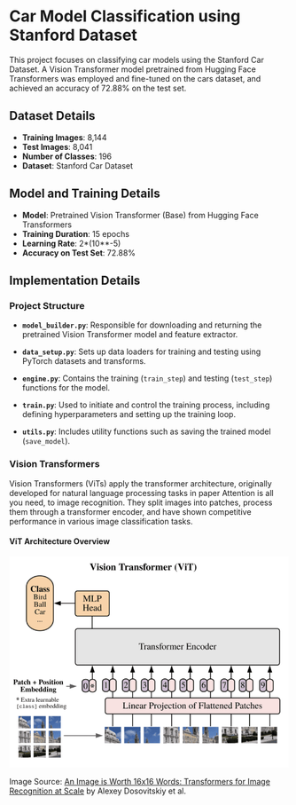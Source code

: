 # Car Model Classification using Stanford Dataset

This project focuses on classifying car models using the Stanford Car Dataset. A Vision Transformer model pretrained from Hugging Face Transformers was employed and fine-tuned on the cars dataset, and achieved an accuracy of 72.88% on the test set.

## Dataset Details

- **Training Images**:  8,144
- **Test Images**: 8,041
- **Number of Classes**: 196
- **Dataset**: Stanford Car Dataset

## Model and Training Details

- **Model**: Pretrained Vision Transformer (Base) from Hugging Face Transformers
- **Training Duration**: 15 epochs
- **Learning Rate**: 2*(10**-5)
- **Accuracy on Test Set**: 72.88%

## Implementation Details

### Project Structure

- **`model_builder.py`**: Responsible for downloading and returning the pretrained Vision Transformer model and feature extractor.

- **`data_setup.py`**: Sets up data loaders for training and testing using PyTorch datasets and transforms.

- **`engine.py`**: Contains the training (`train_step`) and testing (`test_step`) functions for the model.

- **`train.py`**: Used to initiate and control the training process, including defining hyperparameters and setting up the training loop.

- **`utils.py`**: Includes utility functions such as saving the trained model (`save_model`).

### Vision Transformers

Vision Transformers (ViTs) apply the transformer architecture, originally developed for natural language processing tasks in paper Attention is all you need, to image recognition. They split images into patches, process them through a transformer encoder, and have shown competitive performance in various image classification tasks.

#### ViT Architecture Overview

<img src="vit_architecture.webp" alt="Vision Transformer Architecture" width="800"/>

Image Source: [An Image is Worth 16x16 Words: Transformers for Image Recognition at Scale](https://arxiv.org/abs/2010.11929) by Alexey Dosovitskiy et al.
